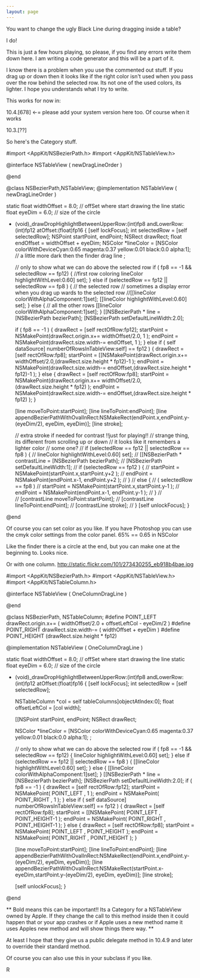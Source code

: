 ```yaml
---
layout: page
---
```


You want to change the ugly Black Line during dragging inside a table?

I do!

This is just a few hours playing, so please, if you find any errors write them down here.
I am writing a code generator and this will be a part of it.

I know there is a problem when you use the commented out stuff. If you drag up or down then it looks like if the right color isn't used when you pass over the row behind the selected row.
Its not one of the used colors, its lighter.
I hope you understands what I try to write.

This works for now in:

10.4.[678] <-= please add your system version here too. Of course when it works

10.3.[??]

So here's the Category stuff.

    
#import <AppKit/NSBezierPath.h>
#import <AppKit/NSTableView.h>


@interface NSTableView ( newDragLineOrder )

@end


@class NSBezierPath,NSTableView;
@implementation NSTableView ( newDragLineOrder )

static float widthOffset = 8.0; // offSet where start drawing the line
static float eyeDim = 6.0;	   // size of the circle

- (void)_drawDropHighlightBetweenUpperRow:(int)fp8 
							  andLowerRow:(int)fp12 atOffset:(float)fp16
{ 
	[self lockFocus];
	int selectedRow = [self selectedRow];
	NSPoint startPoint, endPoint;
	NSRect drawRect;
	float endOffset = widthOffset + eyeDim;
	NSColor *lineColor = [NSColor colorWithDeviceCyan:0.65 magenta:0.37 yellow:0.01 black:0.0 alpha:1]; // a little more dark then the finder drag line
	;
	
	// only to show what we can do above the selected row
	if ( fp8 == -1 && selectedRow == fp12) {
		//first row coloring
		lineColor highlightWithLevel:0.60] set];
	}
	else if (selectedRow == fp12 || selectedRow == fp8 ) {
              // the selected row
		// sometimes a display error when you drag up wards to the selected row
		//[[lineColor colorWithAlphaComponent:1]set];
		[[lineColor highlightWithLevel:0.60] set];
	}
	else {
		// all the other rows
		[[lineColor colorWithAlphaComponent:1]set];
	}
	[[NSBezierPath * line = [NSBezierPath bezierPath];
	[NSBezierPath setDefaultLineWidth:2.0];
	
	if ( fp8 == -1 ) {
		drawRect = [self rectOfRow:fp12];
		startPoint = NSMakePoint(drawRect.origin.x+= widthOffset/2.0, 1 );
		endPoint = NSMakePoint(drawRect.size.width-= endOffset, 1 );
	} 
	else if ( self dataSource] numberOfRowsInTableView:self] == fp12 ) {
		drawRect = [self rectOfRow:fp8];
		startPoint = [[NSMakePoint(drawRect.origin.x+= widthOffset/2.0,(drawRect.size.height * fp12)-1 );
		endPoint = NSMakePoint(drawRect.size.width-= endOffset,(drawRect.size.height * fp12)-1 );
	}
	else {
		drawRect = [self rectOfRow:fp8];
		startPoint = NSMakePoint(drawRect.origin.x+= widthOffset/2.0,(drawRect.size.height * fp12) );
		endPoint = NSMakePoint(drawRect.size.width-= endOffset,(drawRect.size.height * fp12) );
	}
	
	[line moveToPoint:startPoint];
	[line lineToPoint:endPoint];
	[line appendBezierPathWithOvalInRect:NSMakeRect(endPoint.x,endPoint.y-(eyeDim/2), eyeDim, eyeDim)];
	[line stroke];


	// extra stroke if needed  for contrast !!just for playing!!
	// strange thing, its different from scrolling up or down
	// it looks like it remembers a lighter color
	// some one?
//	if (selectedRow == fp12 || selectedRow == fp8  ) {
//		lineColor highlightWithLevel:0.60] set];
//		[[NSBezierPath * contrastLine = [NSBezierPath bezierPath];
//		[NSBezierPath setDefaultLineWidth:1];
//		if (selectedRow == fp12 ) {
//			startPoint = NSMakePoint(startPoint.x,startPoint.y+2 );
//			endPoint = NSMakePoint(endPoint.x-1, endPoint.y+2  );
//		}
//		else {  // ( selectedRow == fp8  ) 
//			startPoint = NSMakePoint(startPoint.x,startPoint.y-1 );
//			endPoint = NSMakePoint(endPoint.x-1, endPoint.y-1 );
//		}
//		
//		[contrastLine moveToPoint:startPoint];
//		[contrastLine lineToPoint:endPoint];
//		[contrastLine stroke];
//	}
	[self unlockFocus];
}

@end


Of course you can set color as you like.
If you have Photoshop you can use the cmyk color settings from the color panel. 65% == 0.65 in NSColor

Like the finder there is a circle at the end, but you can make one at the beginning to. Looks nice. 

Or with one column.
http://static.flickr.com/101/273430255_eb918b4bae.jpg

    
#import <AppKit/NSBezierPath.h>
#import <AppKit/NSTableView.h>
#import <AppKit/NSTableColumn.h>

@interface NSTableView ( OneColumnDragLine )

@end

@class NSBezierPath, NSTableColumn;
#define POINT_LEFT drawRect.origin.x+= ( widthOffset/2.0 + offsetLeftCol - eyeDim/2 )
#define POINT_RIGHT drawRect.size.width-= ( widthOffset + eyeDim )
#define POINT_HEIGHT (drawRect.size.height * fp12)

@implementation NSTableView ( OneColumnDragLine )

static float widthOffset = 8.0; // offSet where start drawing the line
static float eyeDim = 6.0;		// size of the circle


- (void)_drawDropHighlightBetweenUpperRow:(int)fp8 
			andLowerRow:(int)fp12 atOffset:(float)fp16
{ 
	[self lockFocus];
	int selectedRow = [self selectedRow];

	NSTableColumn *col =   self tableColumns]objectAtIndex:0];
	float offsetLeftCol = [col width];

	[[NSPoint startPoint, endPoint;
	NSRect drawRect;

	NSColor *lineColor = [NSColor colorWithDeviceCyan:0.65 magenta:0.37 yellow:0.01 black:0.0 alpha:1];
	;
	
	// only to show what we can do above the selected row
	if ( fp8 == -1 && selectedRow == fp12) {
		lineColor highlightWithLevel:0.60] set];
	}
	else if (selectedRow == fp12 || selectedRow == fp8 ) {
		[[lineColor highlightWithLevel:0.60] set];
	}
	else {
		[[lineColor colorWithAlphaComponent:1]set];
	}
	[[NSBezierPath * line = [NSBezierPath bezierPath];
	[NSBezierPath setDefaultLineWidth:2.0];
	if ( fp8 == -1 ) {
		drawRect = [self rectOfRow:fp12];
		startPoint = NSMakePoint( POINT_LEFT , 1 );
		endPoint = NSMakePoint( POINT_RIGHT , 1 );
	} 
	else if ( self dataSource] numberOfRowsInTableView:self] == fp12 ) {
		drawRect = [self rectOfRow:fp8];
		startPoint = [[NSMakePoint( POINT_LEFT , POINT_HEIGHT-1 );
		endPoint = NSMakePoint( POINT_RIGHT , POINT_HEIGHT-1 );
	}
	else {
		drawRect = [self rectOfRow:fp8];
		startPoint = NSMakePoint( POINT_LEFT , POINT_HEIGHT );
		endPoint = NSMakePoint( POINT_RIGHT , POINT_HEIGHT );
	}
	
	[line moveToPoint:startPoint];
	[line lineToPoint:endPoint];
	[line appendBezierPathWithOvalInRect:NSMakeRect(endPoint.x,endPoint.y-(eyeDim/2), eyeDim, eyeDim)];
	[line appendBezierPathWithOvalInRect:NSMakeRect(startPoint.x-eyeDim,startPoint.y-(eyeDim/2), eyeDim, eyeDim)];
	[line stroke];

	[self unlockFocus];
}

@end



** Bold means this can be important!! Its a Category for a NSTableView owned by Apple. If they change the call to this method inside then it could happen that or your app crashes or if Apple uses a new method name it uses Apples new method and will show things there way.
**

At least I hope that they give us a public delegate method in 10.4.9 and later to override their standard method.

Of course you can also use this in your subclass if you like.

R
